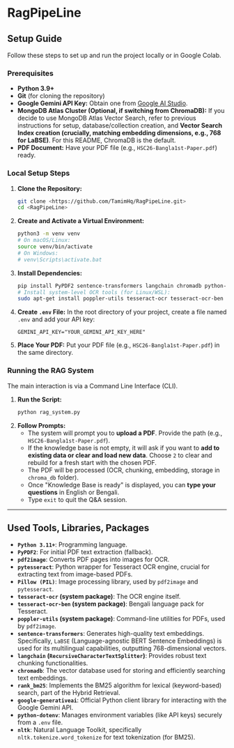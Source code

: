 # RagPipeLine
## Setup Guide

Follow these steps to set up and run the project locally or in Google Colab.

### Prerequisites

* **Python 3.9+**
* **Git** (for cloning the repository)
* **Google Gemini API Key:** Obtain one from [Google AI Studio](https://aistudio.google.com/app/apikey).
* **MongoDB Atlas Cluster (Optional, if switching from ChromaDB):** If you decide to use MongoDB Atlas Vector Search, refer to previous instructions for setup, database/collection creation, and **Vector Search Index creation (crucially, matching embedding dimensions, e.g., 768 for LaBSE)**. For this README, ChromaDB is the default.
* **PDF Document:** Have your PDF file (e.g., `HSC26-Bangla1st-Paper.pdf`) ready.

### Local Setup Steps

1.  **Clone the Repository:**
    ```bash
    git clone <https://github.com/TamimHq/RagPipeLine.git>
    cd <RagPipeLine>
    ```
2.  **Create and Activate a Virtual Environment:**
    ```bash
    python3 -m venv venv
    # On macOS/Linux:
    source venv/bin/activate
    # On Windows:
    # venv\Scripts\activate.bat
    ```
3.  **Install Dependencies:**
    ```bash
    pip install PyPDF2 sentence-transformers langchain chromadb python-dotenv google-generativeai rank_bm25 pytesseract pdf2image
    # Install system-level OCR tools (for Linux/WSL):
    sudo apt-get install poppler-utils tesseract-ocr tesseract-ocr-ben
    ```
4.  **Create `.env` File:**
    In the root directory of your project, create a file named `.env` and add your API key:
    ```env
    GEMINI_API_KEY="YOUR_GEMINI_API_KEY_HERE"
    ```
5.  **Place Your PDF:** Put your PDF file (e.g., `HSC26-Bangla1st-Paper.pdf`) in the same directory.
### Running the RAG System

The main interaction is via a Command Line Interface (CLI).

1.  **Run the Script:**
    ```bash
    python rag_system.py
    ```
2.  **Follow Prompts:**
    * The system will prompt you to **upload a PDF**. Provide the path (e.g., `HSC26-Bangla1st-Paper.pdf`).
    * If the knowledge base is not empty, it will ask if you want to **add to existing data or clear and load new data**. Choose `2` to clear and rebuild for a fresh start with the chosen PDF.
    * The PDF will be processed (OCR, chunking, embedding, storage in `chroma_db` folder).
    * Once "Knowledge Base is ready" is displayed, you can **type your questions** in English or Bengali.
    * Type `exit` to quit the Q&A session.

---

## Used Tools, Libraries, Packages

* **`Python 3.11+`**: Programming language.
* **`PyPDF2`**: For initial PDF text extraction (fallback).
* **`pdf2image`**: Converts PDF pages into images for OCR.
* **`pytesseract`**: Python wrapper for Tesseract OCR engine, crucial for extracting text from image-based PDFs.
* **`Pillow (PIL)`**: Image processing library, used by `pdf2image` and `pytesseract`.
* **`tesseract-ocr` (system package)**: The OCR engine itself.
* **`tesseract-ocr-ben` (system package)**: Bengali language pack for Tesseract.
* **`poppler-utils` (system package)**: Command-line utilities for PDFs, used by `pdf2image`.
* **`sentence-transformers`**: Generates high-quality text embeddings. Specifically, `LaBSE` (Language-agnostic BERT Sentence Embeddings) is used for its multilingual capabilities, outputting 768-dimensional vectors.
* **`langchain` (`RecursiveCharacterTextSplitter`)**: Provides robust text chunking functionalities.
* **`chromadb`**: The vector database used for storing and efficiently searching text embeddings.
* **`rank_bm25`**: Implements the BM25 algorithm for lexical (keyword-based) search, part of the Hybrid Retrieval.
* **`google-generativeai`**: Official Python client library for interacting with the Google Gemini API.
* **`python-dotenv`**: Manages environment variables (like API keys) securely from a `.env` file.
* **`nltk`**: Natural Language Toolkit, specifically `nltk.tokenize.word_tokenize` for text tokenization (for BM25).

